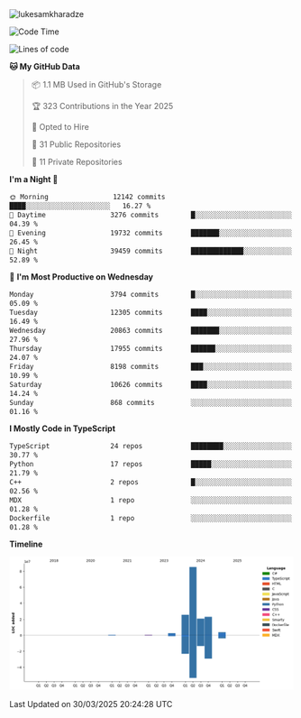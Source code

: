 <img src="https://komarev.com/ghpvc/?username=lukesamkharadze64&label=Profile%20Views&color=0e75b6&style=flat" alt="lukesamkharadze"/>

<!--START_SECTION:waka-->
![Code Time](http://img.shields.io/badge/Code%20Time-251%20hrs%202%20mins-blue)

![Lines of code](https://img.shields.io/badge/From%20Hello%20World%20I%27ve%20Written-160.9%20million%20lines%20of%20code-blue)

**🐱 My GitHub Data** 

> 📦 1.1 MB Used in GitHub's Storage 
 > 
> 🏆 323 Contributions in the Year 2025
 > 
> 💼 Opted to Hire
 > 
> 📜 31 Public Repositories 
 > 
> 🔑 11 Private Repositories 
 > 
**I'm a Night 🦉** 

```text
🌞 Morning                12142 commits       ████░░░░░░░░░░░░░░░░░░░░░   16.27 % 
🌆 Daytime                3276 commits        █░░░░░░░░░░░░░░░░░░░░░░░░   04.39 % 
🌃 Evening                19732 commits       ███████░░░░░░░░░░░░░░░░░░   26.45 % 
🌙 Night                  39459 commits       █████████████░░░░░░░░░░░░   52.89 % 
```
📅 **I'm Most Productive on Wednesday** 

```text
Monday                   3794 commits        █░░░░░░░░░░░░░░░░░░░░░░░░   05.09 % 
Tuesday                  12305 commits       ████░░░░░░░░░░░░░░░░░░░░░   16.49 % 
Wednesday                20863 commits       ███████░░░░░░░░░░░░░░░░░░   27.96 % 
Thursday                 17955 commits       ██████░░░░░░░░░░░░░░░░░░░   24.07 % 
Friday                   8198 commits        ███░░░░░░░░░░░░░░░░░░░░░░   10.99 % 
Saturday                 10626 commits       ████░░░░░░░░░░░░░░░░░░░░░   14.24 % 
Sunday                   868 commits         ░░░░░░░░░░░░░░░░░░░░░░░░░   01.16 % 
```


**I Mostly Code in TypeScript** 

```text
TypeScript               24 repos            ████████░░░░░░░░░░░░░░░░░   30.77 % 
Python                   17 repos            █████░░░░░░░░░░░░░░░░░░░░   21.79 % 
C++                      2 repos             █░░░░░░░░░░░░░░░░░░░░░░░░   02.56 % 
MDX                      1 repo              ░░░░░░░░░░░░░░░░░░░░░░░░░   01.28 % 
Dockerfile               1 repo              ░░░░░░░░░░░░░░░░░░░░░░░░░   01.28 % 
```



**Timeline**

![Lines of Code chart](https://raw.githubusercontent.com/LukeSamkharadze/LukeSamkharadze/main/assets/bar_graph.png)


 Last Updated on 30/03/2025 20:24:28 UTC
<!--END_SECTION:waka-->

<!--
[![Anurag's github stats](https://github-readme-stats.vercel.app/api?username=LukeSamkharadze&count_private=true&theme=dark&show_icons=true&custom_title=Github%20Stats)](https://github.com/anuraghazra/github-readme-stats)
[![willianrod's wakatime stats](https://github-readme-stats.vercel.app/api/wakatime?username=LukeSamkharadze&theme=dark&langs_count=9&custom_title=Weekly%20Stats)](https://github.com/anuraghazra/github-readme-stats)
[![Top Langs](https://github-readme-stats.vercel.app/api/top-langs/?username=LukeSamkharadze&theme=dark&langs_count=9&custom_title=Repositories)](https://github.com/anuraghazra/github-readme-stats)
<img alt="GitHub Stats" src="https://github-readme-stats.vercel.app/api?username=LukeSamkharadze&count_private=true&show_icons=true&include_all_commits=true&theme=dark">
-->
